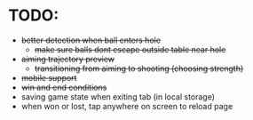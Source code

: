 # TODO:

- ~~better detection when ball enters hole~~
  - ~~make sure balls dont escape outside table near hole~~
- ~~aiming trajectory preview~~
  - ~~transitioning from aiming to shooting (choosing strength)~~
- ~~mobile support~~
- ~~win and end conditions~~
- saving game state when exiting tab (in local storage)
- when won or lost, tap anywhere on screen to reload page
